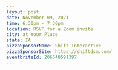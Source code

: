 ```yaml
---
layout: post
date: November 09, 2021
time: 6:30pm - 7:30pm
location: RSVP for a Zoom invite
city: at Your Place
state: IA
pizzaSponsorName: Shift Interactive
pizzaSponsorSite: https://shiftdsm.com/
eventbriteId: 206548591397
---
```



